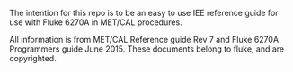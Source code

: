 The intention for this repo is to be an easy to use IEE reference guide for use with Fluke 6270A in MET/CAL procedures.

All information is from MET/CAL Reference guide Rev 7 and Fluke 6270A Programmers guide June 2015. These documents belong to fluke, and are copyrighted.
